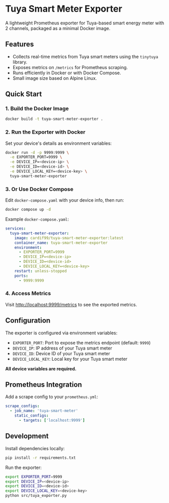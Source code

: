 # Tuya Smart Meter Exporter

A lightweight Prometheus exporter for Tuya-based smart energy meter with 2 channels, packaged as a minimal Docker image.

## Features

- Collects real-time metrics from Tuya smart meters using the `tinytuya` library.
- Exposes metrics on `/metrics` for Prometheus scraping.
- Runs efficiently in Docker or with Docker Compose.
- Small image size based on Alpine Linux.

## Quick Start

### 1. Build the Docker Image

```bash
docker build -t tuya-smart-meter-exporter .
```

### 2. Run the Exporter with Docker

Set your device's details as environment variables:

```bash
docker run -d -p 9999:9999 \
  -e EXPORTER_PORT=9999 \
  -e DEVICE_IP=<device-ip> \
  -e DEVICE_ID=<device-id> \
  -e DEVICE_LOCAL_KEY=<device-key> \
  tuya-smart-meter-exporter
```

### 3. Or Use Docker Compose

Edit `docker-compose.yaml` with your device info, then run:

```bash
docker compose up -d
```

Example `docker-compose.yaml`:
```yaml
services:
  tuya-smart-meter-exporter:
    image: cardif99/tuya-smart-meter-exporter:latest
    container_name: tuya-smart-meter-exporter
    environment:
      - EXPORTER_PORT=9999
      - DEVICE_IP=<device-ip>
      - DEVICE_ID=<device-id>
      - DEVICE_LOCAL_KEY=<device-key>
    restart: unless-stopped
    ports:
      - 9999:9999
```

### 4. Access Metrics

Visit [http://localhost:9999/metrics](http://localhost:9999/metrics) to see the exported metrics.

## Configuration

The exporter is configured via environment variables:

- `EXPORTER_PORT`: Port to expose the metrics endpoint (default: `9999`)
- `DEVICE_IP`: IP address of your Tuya smart meter
- `DEVICE_ID`: Device ID of your Tuya smart meter
- `DEVICE_LOCAL_KEY`: Local key for your Tuya smart meter

**All device variables are required.**

## Prometheus Integration

Add a scrape config to your `prometheus.yml`:

```yaml
scrape_configs:
  - job_name: 'tuya-smart-meter'
    static_configs:
      - targets: ['localhost:9999']
```

## Development

Install dependencies locally:

```bash
pip install -r requirements.txt
```

Run the exporter:

```bash
export EXPORTER_PORT=9999
export DEVICE_IP=<device-ip>
export DEVICE_ID=<device-id>
export DEVICE_LOCAL_KEY=<device-key>
python src/tuya_exporter.py
```